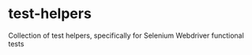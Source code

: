 test-helpers
============

Collection of test helpers, specifically for Selenium Webdriver functional tests
